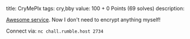 title: CryMePlx
tags: cry,bby
value: 100 + 0 Points (69 solves)
description: 
          <p><p><a href="https://dl.rumble.host/download_cry_intro.zip">Awesome service</a>. Now I don't need to encrypt anything myself!</p>
<p>Connect via: <code>nc chall.rumble.host 2734</code></p></p>

          